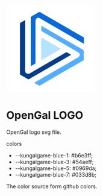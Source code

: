 ![OpenGal LOGO](./opengal.png)

# OpenGal LOGO

OpenGal logo svg file.

colors

* --kungalgame-blue-1: #b6e3ff;
* --kungalgame-blue-3: #54aeff;
* --kungalgame-blue-5: #0969da;
* --kungalgame-blue-7: #033d8b;

The color source form github colors.
